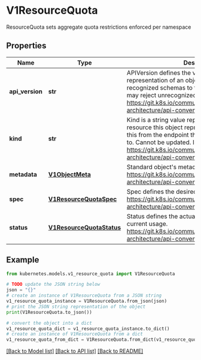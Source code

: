 # V1ResourceQuota

ResourceQuota sets aggregate quota restrictions enforced per namespace

## Properties

Name | Type | Description | Notes
------------ | ------------- | ------------- | -------------
**api_version** | **str** | APIVersion defines the versioned schema of this representation of an object. Servers should convert recognized schemas to the latest internal value, and may reject unrecognized values. More info: https://git.k8s.io/community/contributors/devel/sig-architecture/api-conventions.md#resources | [optional] 
**kind** | **str** | Kind is a string value representing the REST resource this object represents. Servers may infer this from the endpoint the client submits requests to. Cannot be updated. In CamelCase. More info: https://git.k8s.io/community/contributors/devel/sig-architecture/api-conventions.md#types-kinds | [optional] 
**metadata** | [**V1ObjectMeta**](V1ObjectMeta.md) | Standard object&#39;s metadata. More info: https://git.k8s.io/community/contributors/devel/sig-architecture/api-conventions.md#metadata | [optional] 
**spec** | [**V1ResourceQuotaSpec**](V1ResourceQuotaSpec.md) | Spec defines the desired quota. https://git.k8s.io/community/contributors/devel/sig-architecture/api-conventions.md#spec-and-status | [optional] 
**status** | [**V1ResourceQuotaStatus**](V1ResourceQuotaStatus.md) | Status defines the actual enforced quota and its current usage. https://git.k8s.io/community/contributors/devel/sig-architecture/api-conventions.md#spec-and-status | [optional] 

## Example

```python
from kubernetes.models.v1_resource_quota import V1ResourceQuota

# TODO update the JSON string below
json = "{}"
# create an instance of V1ResourceQuota from a JSON string
v1_resource_quota_instance = V1ResourceQuota.from_json(json)
# print the JSON string representation of the object
print(V1ResourceQuota.to_json())

# convert the object into a dict
v1_resource_quota_dict = v1_resource_quota_instance.to_dict()
# create an instance of V1ResourceQuota from a dict
v1_resource_quota_from_dict = V1ResourceQuota.from_dict(v1_resource_quota_dict)
```
[[Back to Model list]](../README.md#documentation-for-models) [[Back to API list]](../README.md#documentation-for-api-endpoints) [[Back to README]](../README.md)


